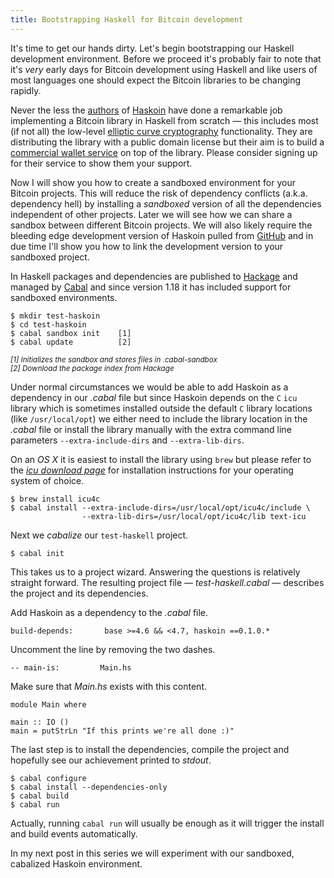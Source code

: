 ```yaml
---
title: Bootstrapping Haskell for Bitcoin development
---
```


It's time to get our hands dirty. Let's begin bootstrapping our Haskell development environment. Before we proceed it's probably fair to note that it's _very_ early days for Bitcoin development using Haskell and like users of most languages one should expect the Bitcoin libraries to be changing rapidly.

Never the less the [authors](https://github.com/haskoin/haskoin/graphs/contributors) of [Haskoin](http://hackage.haskell.org/package/haskoin) have done a remarkable job implementing a Bitcoin library in Haskell from scratch &mdash; this includes most (if not all) the low-level [elliptic curve cryptography](http://hackage.haskell.org/package/haskoin-0.1.0.2/docs/Network-Haskoin-Crypto.html) functionality. They are distributing the library with a public domain license but their aim is to build a [commercial wallet service](http://haskoin.com/) on top of the library. Please consider signing up for their service to show them your support.

Now I will show you how to create a sandboxed environment for your Bitcoin projects. This will reduce the risk of dependency conflicts (a.k.a. dependency hell) by installing a _sandboxed_ version of all the dependencies independent of other projects. Later we will see how we can share a sandbox between different Bitcoin projects. We will also likely require the bleeding edge development version of Haskoin pulled from [GitHub](https://github.com/haskoin/haskoin) and in due time I'll show you how to link the development version to your sandboxed project.

In Haskell packages and dependencies are published to [Hackage](http://hackage.haskell.org/) and managed by [Cabal](http://www.haskell.org/cabal/) and since version 1.18 it has included support for sandboxed environments.

    $ mkdir test-haskoin    
    $ cd test-haskoin
    $ cabal sandbox init    [1]
    $ cabal update          [2]

<small>_[1] Initializes the sandbox and stores files in .cabal-sandbox_</small> \
<small>_[2] Download the package index from Hackage_</small>

Under normal circumstances we would be able to add Haskoin as a dependency in our _.cabal_ file but since Haskoin depends on the `C` `icu` library which is sometimes installed outside the default `C` library locations (like `/usr/local/opt`) we either need to include the library location in the _.cabal_ file or install the library manually with the extra command line parameters `--extra-include-dirs` and `--extra-lib-dirs`. 

On an *OS X* it is easiest to install the library using `brew` but please refer to the [*icu download page*](http://site.icu-project.org/download/) for installation instructions for your operating system of choice.

    $ brew install icu4c
    $ cabal install --extra-include-dirs=/usr/local/opt/icu4c/include \
                    --extra-lib-dirs=/usr/local/opt/icu4c/lib text-icu

Next we _cabalize_ our `test-haskell` project. 

    $ cabal init

This takes us to a project wizard. Answering the questions is relatively straight forward. The resulting project file &mdash; _test-haskell.cabal_ &mdash; describes the project and its dependencies.

Add Haskoin as a dependency to the _.cabal_ file.

    build-depends:       base >=4.6 && <4.7, haskoin ==0.1.0.*

Uncomment the line by removing the two dashes.

    -- main-is:         Main.hs

Make sure that *Main.hs* exists with this content.

    module Main where

    main :: IO ()
    main = putStrLn "If this prints we're all done :)"

The last step is to install the dependencies, compile the project and hopefully see our achievement printed to _stdout_.

    $ cabal configure
    $ cabal install --dependencies-only
    $ cabal build
    $ cabal run

Actually, running `cabal run` will usually be enough as it will trigger the install and build events automatically.

In my next post in this series we will experiment with our sandboxed, cabalized Haskoin environment.
